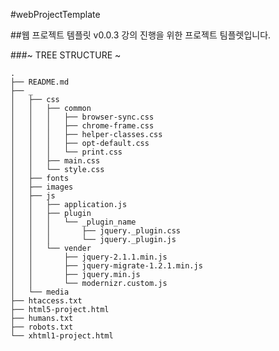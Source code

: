 #webProjectTemplate


##웹 프로젝트 템플릿 v0.0.3
강의 진행을 위한 프로젝트 팀플렛입니다.


###~ TREE STRUCTURE ~

    .
    ├── README.md
    ├── _
    │   ├── css
    │   │   ├── common
    │   │   │   ├── browser-sync.css
    │   │   │   ├── chrome-frame.css
    │   │   │   ├── helper-classes.css
    │   │   │   ├── opt-default.css
    │   │   │   └── print.css
    │   │   ├── main.css
    │   │   └── style.css
    │   ├── fonts
    │   ├── images
    │   ├── js
    │   │   ├── application.js
    │   │   ├── plugin
    │   │   │   └── _plugin_name
    │   │   │       ├── jquery._plugin.css
    │   │   │       └── jquery._plugin.js
    │   │   └── vender
    │   │       ├── jquery-2.1.1.min.js
    │   │       ├── jquery-migrate-1.2.1.min.js
    │   │       ├── jquery.min.js
    │   │       └── modernizr.custom.js
    │   └── media
    ├── htaccess.txt
    ├── html5-project.html
    ├── humans.txt
    ├── robots.txt
    └── xhtml1-project.html

